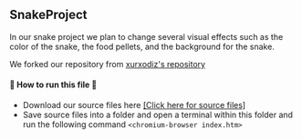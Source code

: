 ## SnakeProject ##
In our snake project we plan to change several visual effects such as the color of the snake, the food pellets, and the background for the snake. 
<p>We forked our repository from <a href = "https://github.com/xurxodiz/snake">xurxodiz's repository</a></p>

#### :cherry_blossom: How to run this file :cherry_blossom: #### 
- Download our source files here <a href = "https://github.com/csuf-cpsc-254-05sp19/SnakeProject/tree/master/src">[Click here for source files]</a>
- Save source files into a folder and open a terminal within this folder and run the following command `<chromium-browser index.htm>`
